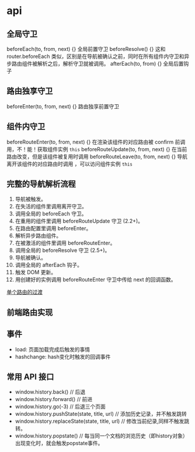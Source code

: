 # api

## 全局守卫

beforeEach(to, from, next) {}   全局前置守卫
beforeResolve() {} 这和 router.beforeEach 类似，区别是在导航被确认之前，同时在所有组件内守卫和异步路由组件被解析之后，解析守卫就被调用。
afterEach(to, from) {}  全局后置钩子

## 路由独享守卫

beforeEnter(to, from, next) {}  路由独享前置守卫

## 组件内守卫

beforeRouteEnter(to, from, next) {}  在渲染该组件的对应路由被 confirm 前调用，不！能！获取组件实例 `this`
beforeRouteUpdate(to, from, next) {} 在当前路由改变，但是该组件被复用时调用
beforeRouteLeave(to, from, next) {}  导航离开该组件的对应路由时调用 ，可以访问组件实例 `this`

## 完整的导航解析流程

1. 导航被触发。
2. 在失活的组件里调用离开守卫。
3. 调用全局的 beforeEach 守卫。
4. 在重用的组件里调用 beforeRouteUpdate 守卫 (2.2+)。
5. 在路由配置里调用 beforeEnter。
6. 解析异步路由组件。
7. 在被激活的组件里调用 beforeRouteEnter。
8. 调用全局的 beforeResolve 守卫 (2.5+)。
9. 导航被确认。
10. 调用全局的 afterEach 钩子。
11. 触发 DOM 更新。
12. 用创建好的实例调用 beforeRouteEnter 守卫中传给 next 的回调函数。

[单个路由的过渡](https://router.vuejs.org/zh/guide/advanced/transitions.html#%E5%8D%95%E4%B8%AA%E8%B7%AF%E7%94%B1%E7%9A%84%E8%BF%87%E6%B8%A1)

## 前端路由实现

## 事件

- load: 页面加载完成后触发的事情
- hashchange: hash变化时触发的回调事件

## 常用 API 接口

- window.history.back()  // 后退
- window.history.forward() // 前进
- window.history.go(-3)  // 后退三个页面
- window.history.pushState(state, title, url) // 添加历史记录，并不触发跳转
- window.history.replaceState(state, title, url) // 修改当前纪录,同样不触发跳转。
- window.history.popstate() // 每当同一个文档的浏览历史（即history对象）出现变化时，就会触发popstate事件。